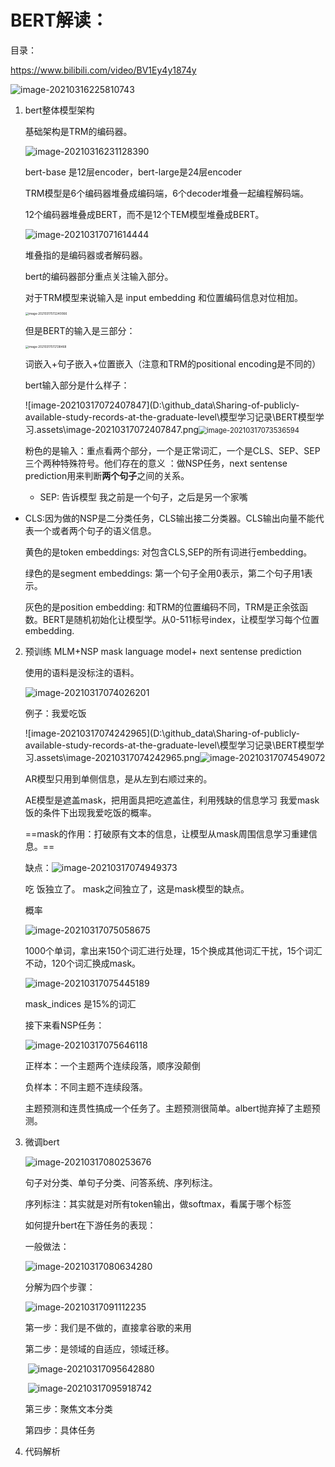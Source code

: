 # BERT解读：

目录：

https://www.bilibili.com/video/BV1Ey4y1874y

![image-20210316225810743](https://raw.githubusercontent.com/hodge-ge/imgbed/main/20210318184346.png)

1. bert整体模型架构

   基础架构是TRM的编码器。

   ![image-20210316231128390](https://raw.githubusercontent.com/hodge-ge/imgbed/main/20210318184351.png)

   bert-base 是12层encoder，bert-large是24层encoder

   TRM模型是6个编码器堆叠成编码端，6个decoder堆叠一起编程解码端。

   12个编码器堆叠成BERT，而不是12个TEM模型堆叠成BERT。

   

   ![image-20210317071614444](https://raw.githubusercontent.com/hodge-ge/imgbed/main/20210318184401.png)

   堆叠指的是编码器或者解码器。

   bert的编码器部分重点关注输入部分。

   对于TRM模型来说输入是 input embedding 和位置编码信息对位相加。

   <img src="https://raw.githubusercontent.com/hodge-ge/imgbed/main/20210318184413.png" alt="image-20210317072240066" style="zoom:33%;" />

   但是BERT的输入是三部分：

   <img src="https://raw.githubusercontent.com/hodge-ge/imgbed/main/20210318184422.png" alt="image-20210317072138468" style="zoom:33%;" />

   词嵌入+句子嵌入+位置嵌入（注意和TRM的positional encoding是不同的）

   bert输入部分是什么样子：

   ![image-20210317072407847](D:\github_data\Sharing-of-publicly-available-study-records-at-the-graduate-level\模型学习记录\BERT模型学习.assets\image-20210317072407847.png<img src="https://raw.githubusercontent.com/hodge-ge/imgbed/main/20210318184430.png" alt="image-20210317073536594" style="zoom:80%;" />

   粉色的是输入：重点看两个部分，一个是正常词汇，一个是CLS、SEP、SEP三个两种特殊符号。他们存在的意义 ：做NSP任务，next sentense prediction用来判断**两个句子**之间的关系。

   - SEP: 告诉模型 我之前是一个句子，之后是另一个家嘴
- CLS:因为做的NSP是二分类任务，CLS输出接二分类器。CLS输出向量不能代表一个或者两个句子的语义信息。 
   
   黄色的是token embeddings: 对包含CLS,SEP的所有词进行embedding。

   绿色的是segment embeddings: 第一个句子全用0表示，第二个句子用1表示。

   灰色的是position embedding:  和TRM的位置编码不同，TRM是正余弦函数。BERT是随机初始化让模型学。从0-511标号index，让模型学习每个位置embedding.

2. 预训练 MLM+NSP mask language model+ next sentense prediction

   使用的语料是没标注的语料。

   ![image-20210317074026201](https://raw.githubusercontent.com/hodge-ge/imgbed/main/20210318184438.png)

   例子：我爱吃饭

   ![image-20210317074242965](D:\github_data\Sharing-of-publicly-available-study-records-at-the-graduate-level\模型学习记录\BERT模型学习.assets\image-20210317074242965.png![image-20210317074549072](https://raw.githubusercontent.com/hodge-ge/imgbed/main/20210318184448.png)

   

   AR模型只用到单侧信息，是从左到右顺过来的。

   AE模型是遮盖mask，把用面具把吃遮盖住，利用残缺的信息学习 我爱mask饭的条件下出现我爱吃饭的概率。

   ==mask的作用：打破原有文本的信息，让模型从mask周围信息学习重建信息。==

   缺点：![image-20210317074949373](https://raw.githubusercontent.com/hodge-ge/imgbed/main/20210318184457.png)

   吃 饭独立了。 mask之间独立了，这是mask模型的缺点。

   概率

   ![image-20210317075058675](https://raw.githubusercontent.com/hodge-ge/imgbed/main/20210318184502.png)

   1000个单词，拿出来150个词汇进行处理，15个换成其他词汇干扰，15个词汇不动，120个词汇换成mask。

   ![image-20210317075445189](https://raw.githubusercontent.com/hodge-ge/imgbed/main/20210318184513.png)

   mask_indices 是15%的词汇

   接下来看NSP任务：

   ![image-20210317075646118](https://raw.githubusercontent.com/hodge-ge/imgbed/main/20210318184521.png)

   正样本：一个主题两个连续段落，顺序没颠倒

   负样本：不同主题不连续段落。

   主题预测和连贯性搞成一个任务了。主题预测很简单。albert抛弃掉了主题预测。

3. 微调bert

   ![image-20210317080253676](https://raw.githubusercontent.com/hodge-ge/imgbed/main/20210318184527.png)

   句子对分类、单句子分类、问答系统、序列标注。

   序列标注：其实就是对所有token输出，做softmax，看属于哪个标签

   

   如何提升bert在下游任务的表现：

   一般做法：

   ![image-20210317080634280](https://raw.githubusercontent.com/hodge-ge/imgbed/main/20210318184534.png)

   

   分解为四个步骤：

   ![image-20210317091112235](https://raw.githubusercontent.com/hodge-ge/imgbed/main/20210318184539.png)

   第一步：我们是不做的，直接拿谷歌的来用

   第二步：是领域的自适应，领域迁移。

   ​	![image-20210317095642880](https://raw.githubusercontent.com/hodge-ge/imgbed/main/20210318184553.png)

   ​	![image-20210317095918742](https://raw.githubusercontent.com/hodge-ge/imgbed/main/20210318184558.png)

   

   第三步：聚焦文本分类

   第四步：具体任务

   

   

   

4. 代码解析

